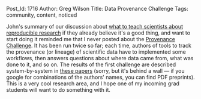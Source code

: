 Post_Id: 1716
Author: Greg Wilson
Title: Data Provenance Challenge
Tags: community, content, noticed

<p>John's summary of our discussion about <a href="http://www.reproducibleresearch.net/blog/2008/08/13/how-to-teach-rr-in-one-hour/">what to teach scientists about reproducible research</a> if they already believe it's a good thing, and want to start doing it reminded me that I never posted about the <a href="http://openprovenance.org/">Provenance Challenge</a>. It has been run twice so far; each time, authors of tools to track the provenance (or lineage) of scientific data have to implemented some workflows, then answers questions about where data came from, what was done to it, and so on.  The results of the first challenge are described system-by-system in <a href="http://portal.acm.org/citation.cfm?id=1350745.1350753">these papers</a> (sorry, but it's behind a wall &mdash; if you google for combinations of the authors' names, you can find PDF preprints).  This is a very cool research area, and I hope one of my incoming grad students will want to do something with it.</p>
